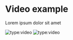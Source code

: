 # Video example

Lorem ipsum dolor sit amet

![type:video](https://www.youtube.com/embed/LXb3EKWsInQ)
![type:video](https://www.bilibili.com/video/BV1RyLaziELZ/?spm_id_from=333.1007.tianma.1-2-2.click&vd_source=e0a007d13a4d193d2304017b058525af)